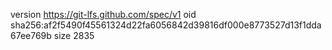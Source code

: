 version https://git-lfs.github.com/spec/v1
oid sha256:af2f5490f45561324d22fa6056842d39816df000e8773527d13f1dda67ee769b
size 2835
